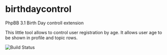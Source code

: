 birthdaycontrol
===============

PhpBB 3.1 Birth Day controll extension

This little tool allows to control user registration by age. It allows user age to be shown in profile and topic rows.

![Build Status](https://travis-ci.org/lucifer4o/birthdaycontrol.svg?branch=master)